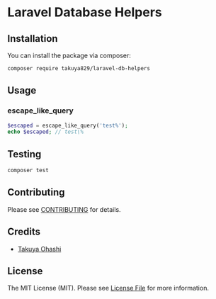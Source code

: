# Laravel Database Helpers

## Installation

You can install the package via composer:

```bash
composer require takuya829/laravel-db-helpers
```

## Usage

### escape_like_query
```php
$escaped = escape_like_query('test%');
echo $escaped; // test\%
```

## Testing

```bash
composer test
```

## Contributing

Please see [CONTRIBUTING](CONTRIBUTING.md) for details.

## Credits

- [Takuya Ohashi](https://github.com/takuya829)

## License

The MIT License (MIT). Please see [License File](LICENSE.md) for more information.
